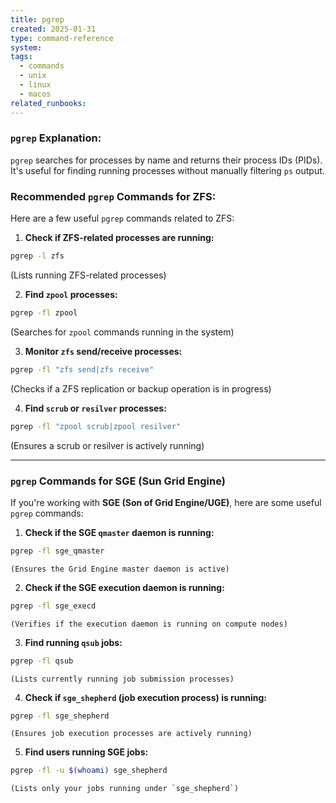 ```yaml
---
title: pgrep
created: 2025-01-31
type: command-reference
system: 
tags:
  - commands
  - unix
  - linux
  - macos
related_runbooks:
---
```

### `pgrep` Explanation:

`pgrep` searches for processes by name and returns their process IDs (PIDs). It's useful for finding running processes without manually filtering `ps` output.

### Recommended `pgrep` Commands for ZFS:

Here are a few useful `pgrep` commands related to ZFS:

1. **Check if ZFS-related processes are running:**
    
```bash
pgrep -l zfs
```
    
(Lists running ZFS-related processes)
    
2. **Find `zpool` processes:**
    
```bash
pgrep -fl zpool
```
    
(Searches for `zpool` commands running in the system)
    
3. **Monitor `zfs` send/receive processes:**
    
```bash
pgrep -fl "zfs send|zfs receive"
```
    
(Checks if a ZFS replication or backup operation is in progress)
    
4. **Find `scrub` or `resilver` processes:**
    
```bash
pgrep -fl "zpool scrub|zpool resilver"
```
    
(Ensures a scrub or resilver is actively running)
    

---

### `pgrep` Commands for **SGE (Sun Grid Engine)**

If you're working with **SGE (Son of Grid Engine/UGE)**, here are some useful `pgrep` commands:

1. **Check if the SGE `qmaster` daemon is running:**
    
```bash
pgrep -fl sge_qmaster
```
    
    (Ensures the Grid Engine master daemon is active)
    
2. **Check if the SGE execution daemon is running:**
    
```bash
pgrep -fl sge_execd
```
    
    (Verifies if the execution daemon is running on compute nodes)
    
3. **Find running `qsub` jobs:**
    
```bash
pgrep -fl qsub
```
    
    (Lists currently running job submission processes)
    
4. **Check if `sge_shepherd` (job execution process) is running:**
    
```bash
pgrep -fl sge_shepherd
```
    
    (Ensures job execution processes are actively running)
    
5. **Find users running SGE jobs:**
    
```bash
pgrep -fl -u $(whoami) sge_shepherd
```
    
    (Lists only your jobs running under `sge_shepherd`)
    

